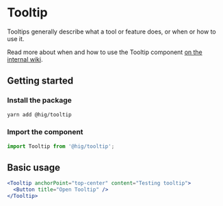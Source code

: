 # Tooltip

Tooltips generally describe what a tool or feature does, or when or how to use it.

Read more about when and how to use the Tooltip component [on the internal wiki](https://hig.autodesk.com/web/components/tooltips).

## Getting started

### Install the package

```bash
yarn add @hig/tooltip
```

### Import the component

```js
import Tooltip from '@hig/tooltip';
```

## Basic usage

```jsx
<Tooltip anchorPoint="top-center" content="Testing tooltip">
  <Button title="Open Tooltip" />
</Tooltip>
```
